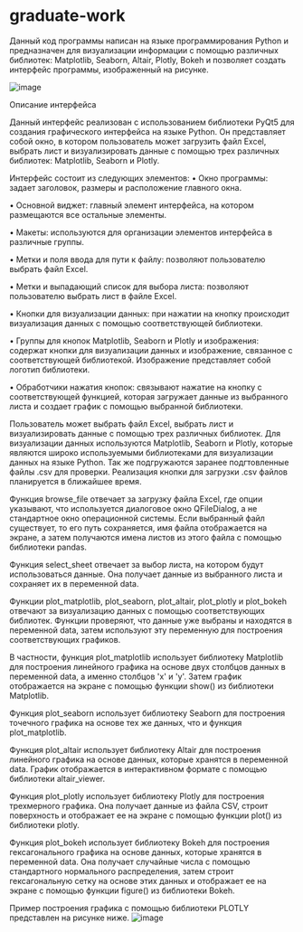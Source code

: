 # graduate-work
Данный код программы написан на языке программирования Python и предназначен для визуализации информации с помощью различных библиотек: Matplotlib, Seaborn, Altair, Plotly, Bokeh и позволяет создать интерфейс программы, изображенный на рисунке.
 
![image](https://github.com/daktanaev/graduate-work/assets/105858525/dce29965-a559-4405-9c23-0016488c8825)



Описание интерфейса

Данный интерфейс реализован с использованием библиотеки PyQt5 для создания графического интерфейса на языке Python.
Он представляет собой окно, в котором пользователь может загрузить файл Excel, выбрать лист и визуализировать данные с помощью трех различных библиотек: Matplotlib, Seaborn и Plotly.

Интерфейс состоит из следующих элементов:
•	Окно программы: задает заголовок, размеры и расположение главного окна.

•	Основной виджет: главный элемент интерфейса, на котором размещаются все остальные элементы.

•	Макеты: используются для организации элементов интерфейса в различные группы.

•	Метки и поля ввода для пути к файлу: позволяют пользователю выбрать файл Excel.

•	Метки и выпадающий список для выбора листа: позволяют пользователю выбрать лист в файле Excel.

•	Кнопки для визуализации данных: при нажатии на кнопку происходит визуализация данных с помощью соответствующей библиотеки.

•	Группы для кнопок Matplotlib, Seaborn и Plotly и изображения: содержат кнопки для визуализации данных и изображение, связанное с соответствующей библиотекой. Изображение представляет собой логотип библиотеки.

•	Обработчики нажатия кнопок: связывают нажатие на кнопку с соответствующей функцией, которая загружает данные из выбранного листа и создает график с помощью выбранной библиотеки.

Пользователь может выбрать файл Excel, выбрать лист и визуализировать данные с помощью трех различных библиотек. Для визуализации данных используются Matplotlib, Seaborn и Plotly, которые являются широко используемыми библиотеками для визуализации данных на языке Python. Так же подгружаются заранее подгтовленные файлы .csv для проверки. Реализация кнопки для загрузки .csv файлов планируется в ближайшее время.


Функция browse_file отвечает за загрузку файла Excel, где опции указывают, что используется диалоговое окно QFileDialog, а не стандартное окно операционной системы. Если выбранный файл существует, то его путь сохраняется, имя файла отображается на экране, а затем получаются имена листов из этого файла с помощью библиотеки pandas.

Функция select_sheet отвечает за выбор листа, на котором будут использоваться данные. Она получает данные из выбранного листа и сохраняет их в переменной data.

Функции plot_matplotlib, plot_seaborn, plot_altair, plot_plotly и plot_bokeh отвечают за визуализацию данных с помощью соответствующих библиотек. Функции проверяют, что данные уже выбраны и находятся в переменной data, затем используют эту переменную для построения соответствующих графиков.

В частности, функция plot_matplotlib использует библиотеку Matplotlib для построения линейного графика на основе двух столбцов данных в переменной data, а именно столбцов 'x' и 'y'. Затем график отображается на экране с помощью функции show() из библиотеки Matplotlib.

Функция plot_seaborn использует библиотеку Seaborn для построения точечного графика на основе тех же данных, что и функция plot_matplotlib.

Функция plot_altair использует библиотеку Altair для построения линейного графика на основе данных, которые хранятся в переменной data. График отображается в интерактивном формате с помощью библиотеки altair_viewer.

Функция plot_plotly использует библиотеку Plotly для построения трехмерного графика. Она получает данные из файла CSV, строит поверхность и отображает ее на экране с помощью функции plot() из библиотеки plotly.

Функция plot_bokeh использует библиотеку Bokeh для построения гексагонального графика на основе данных, которые хранятся в переменной data. Она получает случайные числа с помощью стандартного нормального распределения, затем строит гексагональную сетку на основе этих данных и отображает ее на экране с помощью функции figure() из библиотеки Bokeh.

Пример построения графика с помощью библиотеки PLOTLY представлен на рисунке ниже.
![image](https://github.com/daktanaev/graduate-work/assets/105858525/348df2e8-1b9c-41bd-9e36-75577a82eb57)
